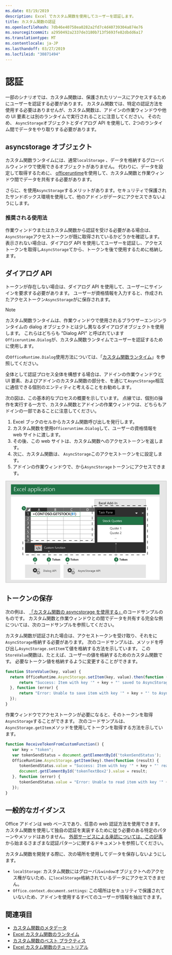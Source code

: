 ```yaml
---
ms.date: 03/19/2019
description: Excel でカスタム関数を使用してユーザーを認証します。
title: カスタム関数の認証
ms.openlocfilehash: 7db46e40758ea0282a2fd7c4d40739304a874e76
ms.sourcegitcommit: a2950492a2337de3180b713f5693fe82dbdd6a17
ms.translationtype: MT
ms.contentlocale: ja-JP
ms.lasthandoff: 03/27/2019
ms.locfileid: "30871494"
---
```

# <a name="authentication"></a>認証

一部のシナリオでは、カスタム関数は、保護されたリソースにアクセスするためにユーザーを認証する必要があります。 カスタム関数では、特定の認証方法を使用する必要はありませんが、カスタム関数は、アドインの作業ウィンドウや他の UI 要素とは別のランタイムで実行されることに注意してください。 そのため、 `AsyncStorage`オブジェクトとダイアログ API を使用して、2つのランタイム間でデータをやり取りする必要があります。
  
## <a name="asyncstorage-object"></a>asyncstorage オブジェクト

カスタム関数ランタイムには、通常`localStorage` 、データを格納するグローバルウィンドウで使用できるオブジェクトがありません。 代わりに、データを設定して取得するために、 [officeruntime](/javascript/api/office-runtime/officeruntime.asyncstorage)を使用して、カスタム関数と作業ウィンドウ間でデータを共有する必要があります。

さらに、を使用`AsyncStorage`するメリットがあります。セキュリティで保護されたサンドボックス環境を使用して、他のアドインがデータにアクセスできないようにします。

### <a name="suggested-usage"></a>推奨される使用法

作業ウィンドウまたはカスタム関数から認証を受ける必要がある場合は、 `AsyncStorage`アクセストークンが既に取得されているかどうかを確認します。 表示されない場合は、ダイアログ API を使用してユーザーを認証し、アクセストークンを取得し`AsyncStorage`てから、トークンを後で使用するために格納します。

## <a name="dialog-api"></a>ダイアログ API

トークンが存在しない場合は、ダイアログ API を使用して、ユーザーにサインインを要求する必要があります。 ユーザーが資格情報を入力すると、作成されたアクセストークン`AsyncStorage`がに保存されます。

> [!NOTE]
> カスタム関数ランタイムは、作業ウィンドウで使用されるブラウザーエンジンランタイムの dialog オブジェクトとは少し異なるダイアログオブジェクトを使用します。 これらはどちらも "Dialog API" と呼ばれています`Officeruntime.Dialog`が、カスタム関数ランタイムでユーザーを認証するために使用します。

の`OfficeRuntime.Dialog`使用方法については、「[カスタム関数ランタイム](/office/dev/add-ins/excel/custom-functions-runtime?view=office-js#displaying-a-dialog-box)」を参照してください。

全体として認証プロセス全体を構想する場合は、アドインの作業ウィンドウと UI 要素、およびアドインのカスタム関数の部分を、を通じて`AsyncStorage`相互に通信できる個別のエンティティと考えることをお勧めします。

次の図は、この基本的なプロセスの概要を示しています。 点線では、個別の操作を実行する一方で、カスタム関数とアドインの作業ウィンドウは、どちらもアドインの一部であることに注意してください。

1. Excel ブックのセルからカスタム関数呼び出しを発行します。
2. カスタム関数を使用`Officeruntime.Dialog`して、ユーザーの資格情報を web サイトに渡します。
3. その後、この web サイトは、カスタム関数へのアクセストークンを返します。
4. 次に、カスタム関数は、 `AsyncStorage`このアクセストークンをに設定します。
5. アドインの作業ウィンドウで、から`AsyncStorage`トークンにアクセスできます。

![ダイアログ API を使用してアクセストークンを取得し、asyncstorage API を使用してトークンを作業ウィンドウで共有するカスタム関数の図。](../images/authentication-diagram.png "認証の図。")

## <a name="storing-the-token"></a>トークンの保存

次の例は、 [「カスタム関数の asyncstorage を使用する」](https://github.com/OfficeDev/PnP-OfficeAddins/tree/master/Excel-custom-functions/AsyncStorage)のコードサンプルのものです。 カスタム関数と作業ウィンドウとの間でデータを共有する完全な例については、次のコードサンプルを参照してください。

カスタム関数が認証された場合は、アクセストークンを受け取り、それをに`AsyncStorage`格納する必要があります。 次のコードサンプルは、メソッドを呼び出し`AsyncStorage.setItem`て値を格納する方法を示しています。 この`StoreValue`関数は、たとえば、ユーザーの値を格納するためのカスタム関数です。 必要なトークン値を格納するように変更することができます。

```javascript
function StoreValue(key, value) {
  return OfficeRuntime.AsyncStorage.setItem(key, value).then(function (result) {
      return "Success: Item with key '" + key + "' saved to AsyncStorage.";
  }, function (error) {
      return "Error: Unable to save item with key '" + key + "' to AsyncStorage. " + error;
  });
}
```

作業ウィンドウでアクセストークンが必要になると、そのトークンを取得`AsyncStorage`することができます。 次のコードサンプルは、 `AsyncStorage.getItem`メソッドを使用してトークンを取得する方法を示しています。

```javascript
function ReceiveTokenFromCustomFunction() {
   var key = "token";
   var tokenSendStatus = document.getElementById('tokenSendStatus');
   OfficeRuntime.AsyncStorage.getItem(key).then(function (result) {
      tokenSendStatus.value = "Success: Item with key '" + key + "' read from AsyncStorage.";
      document.getElementById('tokenTextBox2').value = result;
   }, function (error) {
      tokenSendStatus.value = "Error: Unable to read item with key '" + key + "' from AsyncStorage. " + error;
   });
}
```

## <a name="general-guidance"></a>一般的なガイダンス

Office アドインは web ベースであり、任意の web 認証方法を使用できます。 カスタム関数を使用して独自の認証を実装するために従う必要のある特定のパターンやメソッドはありません。 [外部サービスによる承認については、この記事](/office/dev/add-ins/develop/auth-external-add-ins?view=office-js)から始まるさまざまな認証パターンに関するドキュメントを参照してください。  

カスタム関数を開発する際に、次の場所を使用してデータを保存しないようにします。  

- `localStorage`: カスタム関数にはグローバル`window`オブジェクトへのアクセス権がないため、に`localStorage`格納されているデータにアクセスできません。
- `Office.context.document.settings`: この場所はセキュリティで保護されていないため、アドインを使用するすべてのユーザーが情報を抽出できます。

## <a name="see-also"></a>関連項目

* [カスタム関数のメタデータ](custom-functions-json.md)
* [Excel カスタム関数のランタイム](custom-functions-runtime.md)
* [カスタム関数のベスト プラクティス](custom-functions-best-practices.md)
* [Excel カスタム関数のチュートリアル](excel-tutorial-custom-functions.md)

